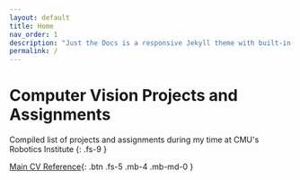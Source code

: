 ```yaml
---
layout: default
title: Home
nav_order: 1
description: "Just the Docs is a responsive Jekyll theme with built-in search that is easily customizable and hosted on GitHub Pages."
permalink: /
---
```


# Computer Vision Projects and Assignments

Compiled list of projects and assignments during my time at CMU's Robotics Institute
{: .fs-9 }


[Main CV Reference](https://szeliski.org/Book/){: .btn .fs-5 .mb-4 .mb-md-0 }

